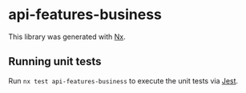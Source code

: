 # api-features-business

This library was generated with [Nx](https://nx.dev).

## Running unit tests

Run `nx test api-features-business` to execute the unit tests via [Jest](https://jestjs.io).
